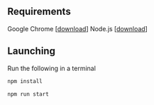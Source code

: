 ## Requirements

Google Chrome \[[download](https://www.google.com/chrome/)\]
Node.js \[[download](https://nodejs.org/)\]

## Launching

Run the following in a terminal

```bash
npm install
```

```bash
npm run start
```
